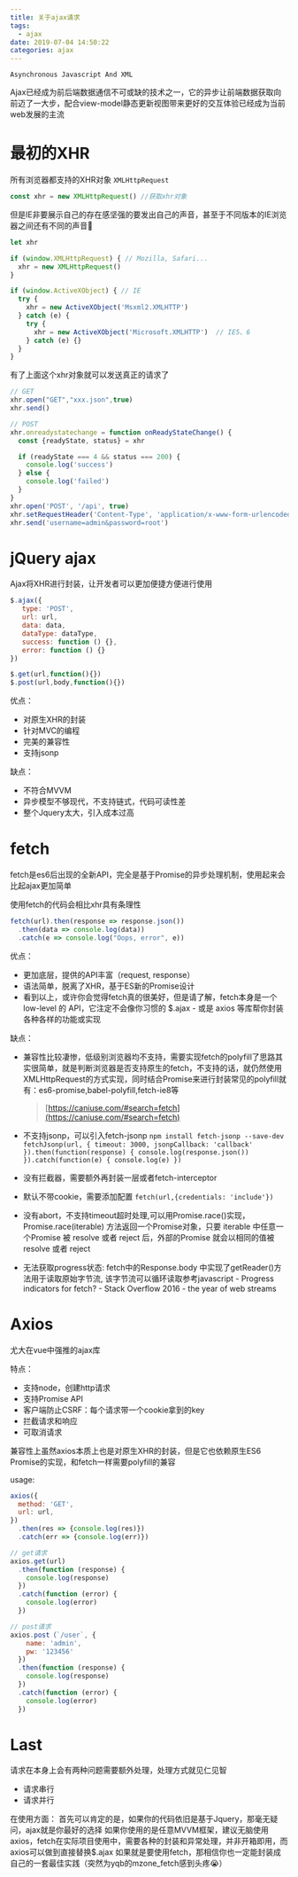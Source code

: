 ```yaml
---
title: 关于ajax请求
tags:
  - ajax
date: 2019-07-04 14:50:22
categories: ajax
---
```

`Asynchronous Javascript And XML`
<!-- more -->
Ajax已经成为前后端数据通信不可或缺的技术之一，它的异步让前端数据获取向前迈了一大步，配合view-model静态更新视图带来更好的交互体验已经成为当前web发展的主流

# 最初的XHR

所有浏览器都支持的XHR对象 `XMLHttpRequest`
```js
const xhr = new XMLHttpRequest() //获取xhr对象
```

但是IE非要展示自己的存在感坚强的要发出自己的声音，甚至于不同版本的IE浏览器之间还有不同的声音🤣
```js
let xhr

if (window.XMLHttpRequest) { // Mozilla, Safari...
  xhr = new XMLHttpRequest()
}

if (window.ActiveXObject) { // IE
  try {
    xhr = new ActiveXObject('Msxml2.XMLHTTP')
  } catch (e) {
    try {
      xhr = new ActiveXObject('Microsoft.XMLHTTP')  // IE5、6
    } catch (e) {}
  }
}
```

有了上面这个xhr对象就可以发送真正的请求了
```js
// GET
xhr.open("GET","xxx.json",true)
xhr.send()

// POST
xhr.onreadystatechange = function onReadyStateChange() {
  const {readyState, status} = xhr

  if (readyState === 4 && status === 200) {
    console.log('success')
  } else {
    console.log('failed')
  }
}
xhr.open('POST', '/api', true)
xhr.setRequestHeader('Content-Type', 'application/x-www-form-urlencoded')
xhr.send('username=admin&password=root')
```
# jQuery ajax
Ajax将XHR进行封装，让开发者可以更加便捷方便进行使用
```js
$.ajax({
   type: 'POST',
   url: url,
   data: data,
   dataType: dataType,
   success: function () {},
   error: function () {}
})

$.get(url,function(){})
$.post(url,body,function(){})
```

优点：
- 对原生XHR的封装
- 针对MVC的编程
- 完美的兼容性
- 支持jsonp

缺点：
- 不符合MVVM
- 异步模型不够现代，不支持链式，代码可读性差
- 整个Jquery太大，引入成本过高

# fetch
fetch是es6后出现的全新API，完全是基于Promise的异步处理机制，使用起来会比起ajax更加简单

使用fetch的代码会相比xhr具有条理性

```js
fetch(url).then(response => response.json())
  .then(data => console.log(data))
  .catch(e => console.log("Oops, error", e))
```
优点：
- 更加底层，提供的API丰富（request, response）
- 语法简单，脱离了XHR，基于ES新的Promise设计
- 看到以上，或许你会觉得fetch真的很美好，但是请了解，fetch本身是一个 low-level 的 API，它注定不会像你习惯的 $.ajax - 或是 axios 等库帮你封装各种各样的功能或实现

缺点：
- 兼容性比较凄惨，低级别浏览器均不支持，需要实现fetch的polyfill了思路其实很简单，就是判断浏览器是否支持原生的fetch，不支持的话，就仍然使用XMLHttpRequest的方式实现，同时结合Promise来进行封装常见的polyfill就有：es6-promise,babel-polyfill,fetch-ie8等
  > [https://caniuse.com/#search=fetch](https://caniuse.com/#search=fetch)

- 不支持jsonp，可以引入fetch-jsonp `npm install fetch-jsonp --save-dev`
`fetchJsonp(url, { timeout: 3000, jsonpCallback: 'callback' }).then(function(response) { console.log(response.json()) }).catch(function(e) { console.log(e) })`
- 没有拦截器，需要额外再封装一层或者fetch-interceptor
- 默认不带cookie，需要添加配置 `fetch(url,{credentials: 'include'})`
- 没有abort，不支持timeout超时处理,可以用Promise.race()实现，Promise.race(iterable) 方法返回一个Promise对象，只要 iterable 中任意一个Promise 被 resolve 或者 reject 后，外部的Promise 就会以相同的值被 resolve 或者 reject
- 无法获取progress状态: fetch中的Response.body 中实现了getReader()方法用于读取原始字节流, 该字节流可以循环读取参考javascript - Progress indicators for fetch? - Stack Overflow 2016 - the year of web streams

# Axios
尤大在vue中强推的ajax库

特点：
- 支持node，创建http请求
- 支持Promise API
- 客户端防止CSRF：每个请求带一个cookie拿到的key
- 拦截请求和响应
- 可取消请求

兼容性上虽然axios本质上也是对原生XHR的封装，但是它也依赖原生ES6 Promise的实现，和fetch一样需要polyfill的兼容

usage:
```js
axios({
  method: 'GET',
  url: url,
})
  .then(res => {console.log(res)})
  .catch(err => {console.log(err)})

// get请求
axios.get(url)
  .then(function (response) {
    console.log(response)
  })
  .catch(function (error) {
    console.log(error)
  })

// post请求
axios.post（`/user`, {
    name: 'admin',
    pw: '123456'
  })
  .then(function (response) {
    console.log(response)
  })
  .catch(function (error) {
    console.log(error)
  })
```

# Last
请求在本身上会有两种问题需要额外处理，处理方式就见仁见智
- 请求串行
- 请求并行
  
在使用方面：
首先可以肯定的是，如果你的代码依旧是基于Jquery，那毫无疑问，ajax就是你最好的选择
如果你使用的是任意MVVM框架，建议无脑使用axios，fetch在实际项目使用中，需要各种的封装和异常处理，并非开箱即用，而axios可以做到直接替换$.ajax
如果就是要使用fetch，那相信你也一定能封装成自己的一套最佳实践（突然为yqb的mzone_fetch感到头疼😭）